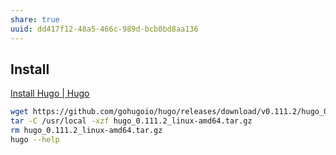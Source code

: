 ```yaml
---
share: true
uuid: dd417f12-48a5-466c-989d-bcb0bd8aa136
---
```

## Install
[Install Hugo | Hugo](https://gohugo.com.cn/getting-started/installing/)

``` bash
wget https://github.com/gohugoio/hugo/releases/download/v0.111.2/hugo_0.111.2_linux-amd64.tar.gz
tar -C /usr/local -xzf hugo_0.111.2_linux-amd64.tar.gz
rm hugo_0.111.2_linux-amd64.tar.gz
hugo --help
```